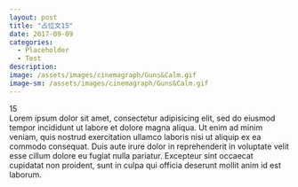 ```yaml
---
layout: post
title: "占位文15"
date: 2017-09-09
categories:
  - Placeholder
  - Test
description:
image: /assets/images/cinemagraph/Guns&Calm.gif
image-sm: /assets/images/cinemagraph/Guns&Calm.gif
---
```

15  
Lorem ipsum dolor sit amet, consectetur adipisicing elit, sed do eiusmod tempor incididunt ut labore et dolore magna aliqua. Ut enim ad minim veniam, quis nostrud exercitation ullamco laboris nisi ut aliquip ex ea commodo consequat. Duis aute irure dolor in reprehenderit in voluptate velit esse cillum dolore eu fugiat nulla pariatur. Excepteur sint occaecat cupidatat non proident, sunt in culpa qui officia deserunt mollit anim id est laborum.

